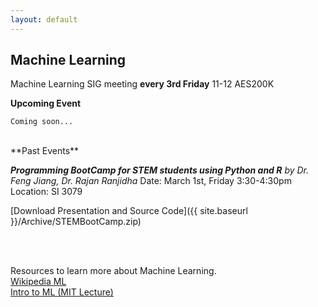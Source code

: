 ```yaml
---
layout: default
---
```

## Machine Learning
Machine Learning SIG meeting **every 3rd Friday** 11-12 AES200K

**Upcoming Event**
```
Coming soon...
```
<br>
**Past Events**<br>

***Programming BootCamp for STEM students using Python and R***
*by Dr. Feng Jiang, Dr. Rajan Ranjidha*
Date: March 1st, Friday 3:30-4:30pm
Location: SI 3079

[Download Presentation and Source Code]({{ site.baseurl }}/Archive/STEMBootCamp.zip)

<br>
<br>


Resources to learn more about Machine Learning.<br>
[Wikipedia ML](https://en.wikipedia.org/wiki/Machine_learning)<br>
[Intro to ML (MIT Lecture)](https://ocw.mit.edu/courses/electrical-engineering-and-computer-science/6-0002-introduction-to-computational-thinking-and-data-science-fall-2016/lecture-videos/lecture-11-introduction-to-machine-learning/)<br>
